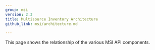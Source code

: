 ```yaml
---
group: msi
version: 2.3
title: Multisource Inventory Architecture
github_link: msi/architecture.md

---
```


This page shows the relationship of the various MSI API components.
